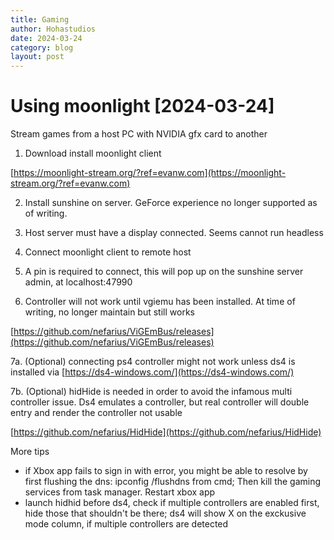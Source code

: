 ```yaml
---
title: Gaming
author: Hohastudios
date: 2024-03-24
category: blog
layout: post
---
```


# Using moonlight \[2024-03-24\]

Stream games from a host PC with NVIDIA gfx card to another 

1. Download install moonlight client

[https://moonlight-stream.org/?ref=evanw.com](https://moonlight-stream.org/?ref=evanw.com)

2. Install sunshine on server. GeForce experience no longer supported as of writing.  

3. Host server must have a display connected. Seems cannot run headless

4. Connect moonlight client to remote host

5. A pin is required to connect, this will pop up on the sunshine server admin, at localhost:47990

6. Controller will not work until vgiemu has been installed. At time of writing, no longer maintain but still works

[https://github.com/nefarius/ViGEmBus/releases](https://github.com/nefarius/ViGEmBus/releases)

7a. (Optional) connecting ps4 controller might not work unless ds4 is installed via [https://ds4-windows.com/](https://ds4-windows.com/)

7b. (Optional) hidHide is needed in order to avoid the infamous multi controller issue. Ds4 emulates a controller, but real controller will double entry and render the controller not usable  

[https://github.com/nefarius/HidHide](https://github.com/nefarius/HidHide)

More tips
- if Xbox app fails to sign in with error, you might be able to resolve by first flushing the dns: ipconfig /flushdns from cmd; Then kill the gaming services from task manager. Restart xbox app
- launch hidhid before ds4, check if multiple controllers are enabled first, hide those that shouldn't be there; ds4 will show X on the exckusive mode column, if multiple controllers are detected
